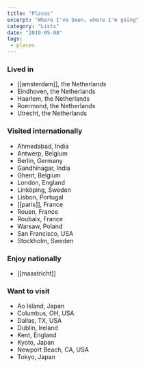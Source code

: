 ```yaml
---
title: "Places"
excerpt: "Where I've been, where I'm going"
category: "Lists"
date: "2019-05-08"
tags:
 - places
---
```


### Lived in
- [[amsterdam]], the Netherlands 
- Eindhoven, the Netherlands 
- Haarlem, the Netherlands 
- Roermond, the Netherlands
- Utrecht, the Netherlands

### Visited internationally
- Ahmedabad, India
- Antwerp, Belgium
- Berlin, Germany
- Gandhinagar, India
- Ghent, Belgium
- London, England
- Linköping, Sweden
- Lisbon, Portugal
- [[paris]], France
- Rouen, France
- Roubaix, France
- Warsaw, Poland
- San Francisco, USA
- Stockholm, Sweden

### Enjoy nationally
- [[maastricht]]

### Want to visit 
- Ao Island, Japan
- Columbus, OH, USA
- Dallas, TX, USA  
- Dublin, Ireland
- Kent, England
- Kyoto, Japan
- Newport Beach, CA, USA
- Tokyo, Japan